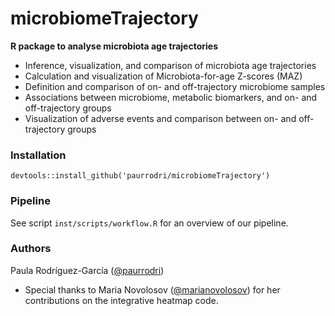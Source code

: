# microbiomeTrajectory

**R package to analyse microbiota age trajectories**

- Inference, visualization, and comparison of microbiota age trajectories
- Calculation and visualization of Microbiota-for-age Z-scores (MAZ) 
- Definition and comparison of on- and off-trajectory microbiome samples
- Associations between microbiome, metabolic biomarkers, and on- and off-trajectory groups
- Visualization of adverse events and comparison between on- and off-trajectory groups


### Installation
```
devtools::install_github('paurrodri/microbiomeTrajectory')
```

### Pipeline
See script `inst/scripts/workflow.R` for an overview of our pipeline.

### Authors
Paula Rodríguez-García ([@paurrodri](https://github.com/paurrodri))
- Special thanks to Maria Novolosov ([@marianovolosov](https://github.com/marianovosolov)) for her contributions on the integrative heatmap code.
